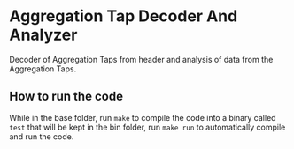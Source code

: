 # Aggregation Tap Decoder And Analyzer #
Decoder of Aggregation Taps from header and analysis of data from the Aggregation Taps.

## How to run the code ##
While in the base folder, run `make` to compile the code into a binary called `test` that will be kept in the bin folder, run `make run` to automatically compile and run the code.